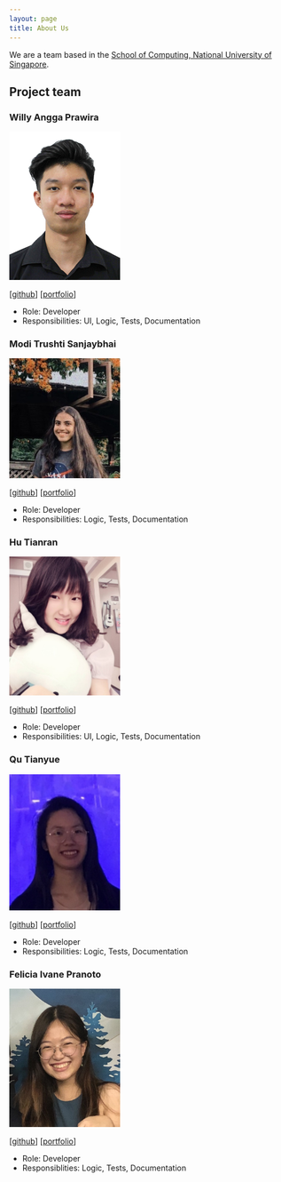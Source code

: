```yaml
---
layout: page
title: About Us
---
```


We are a team based in the [School of Computing, National University of Singapore](http://www.comp.nus.edu.sg).

## Project team

### Willy Angga Prawira

<img src="images/willyamped.png" width="200px">

[[github](https://github.com/willyamped)]
[[portfolio](team/willyamped.md)]

* Role: Developer
* Responsibilities: UI, Logic, Tests, Documentation

### Modi Trushti Sanjaybhai

<img src="images/tsm1820.png" width="200px">

[[github](http://github.com/tsm1820)]
[[portfolio](team/tsm1820.md)]

* Role: Developer
* Responsibilities: Logic, Tests, Documentation

### Hu Tianran

<img src="images/nature711.png" width="200px">

[[github](http://github.com/nature711)] [[portfolio](team/nature711.md)]

* Role: Developer
* Responsibilities: UI, Logic, Tests, Documentation

### Qu Tianyue

<img src="images/tianyue58.png" width="200px">

[[github](http://github.com/tianyue58)]
[[portfolio](team/tianyue58.md)]

* Role: Developer
* Responsibilities: Logic, Tests, Documentation

### Felicia Ivane Pranoto

<img src="images/feliciaivane.png" width="200px">

[[github](http://github.com/feliciaivane)]
[[portfolio](team/feliciaivane.md)]

* Role: Developer
* Responsiblities: Logic, Tests, Documentation
